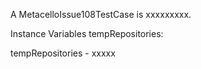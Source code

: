 A MetacelloIssue108TestCase is xxxxxxxxx.Instance Variables	tempRepositories:		<Object>tempRepositories	- xxxxx